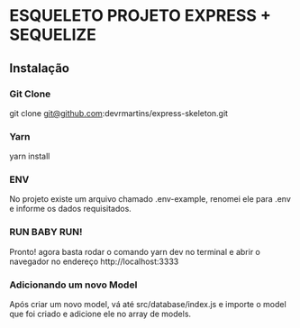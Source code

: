 # ESQUELETO PROJETO EXPRESS + SEQUELIZE
## Instalação
### Git Clone
git clone git@github.com:devrmartins/express-skeleton.git
### Yarn
yarn install
### ENV
No projeto existe um arquivo chamado .env-example, renomei ele para .env e informe os dados requisitados.
### RUN BABY RUN!
Pronto! agora basta rodar o comando yarn dev no terminal e abrir o navegador no endereço http://localhost:3333

### Adicionando um novo Model
Após criar um novo model, vá até src/database/index.js e importe o model que foi
criado e adicione ele no array de models.
